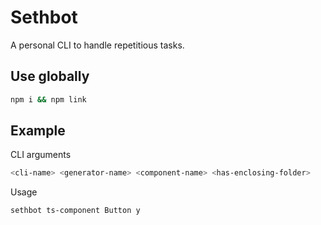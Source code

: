 # Sethbot

A personal CLI to handle repetitious tasks.

## Use globally

```bash
npm i && npm link
```

## Example

CLI arguments

```bash
<cli-name> <generator-name> <component-name> <has-enclosing-folder>
```

Usage

```bash
sethbot ts-component Button y
```
